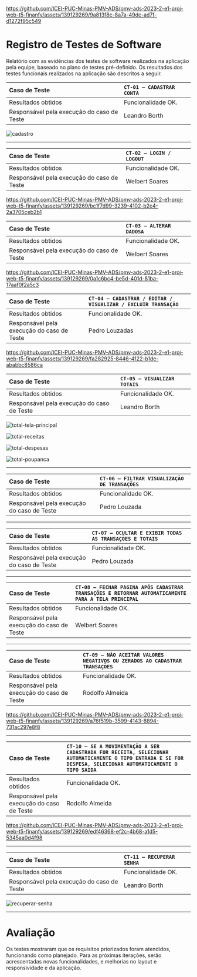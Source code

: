 
https://github.com/ICEI-PUC-Minas-PMV-ADS/pmv-ads-2023-2-e1-proj-web-t5-finanfy/assets/139129269/9a813f8c-8a7a-49dc-ad7f-d1272f95c549
# Registro de Testes de Software

Relatório com as evidências dos testes de software realizados na aplicação pela equipe, baseado no plano de testes pré-definido.
Os resultados dos testes funcionais realizados na aplicação são descritos a seguir.

|Caso de Teste | `CT-01 – CADASTRAR CONTA` |
|:---|:---|
| Resultados obtidos | Funcionalidade OK. |
| Responsável pela execução do caso de Teste | Leandro Borth |

![cadastro](https://github.com/ICEI-PUC-Minas-PMV-ADS/pmv-ads-2023-2-e1-proj-web-t5-finanfy/assets/116202867/3643539c-7f17-4937-b486-efec4c797b05)

---

|Caso de Teste | `CT-02 – LOGIN / LOGOUT` |
|:---|:---|
| Resultados obtidos | Funcionalidade OK. |
| Responsável pela execução do caso de Teste | Welbert Soares |

https://github.com/ICEI-PUC-Minas-PMV-ADS/pmv-ads-2023-2-e1-proj-web-t5-finanfy/assets/139129269/bc1f7d99-3239-4102-b2c4-2a3705ceb2b1



|Caso de Teste | `CT-03 – ALTERAR DADOSA` |
|:---|:---|
| Resultados obtidos | Funcionalidade OK. |
| Responsável pela execução do caso de Teste | Welbert Soares |

https://github.com/ICEI-PUC-Minas-PMV-ADS/pmv-ads-2023-2-e1-proj-web-t5-finanfy/assets/139129269/0a1c6bc4-be5d-401d-81ba-17aaf0f2a5c3



|Caso de Teste | `CT-04 – CADASTRAR / EDITAR / VISUALIZAR / EXCLUIR TRANSAÇÃO` |
|:---|:---|
| Resultados obtidos | Funcionalidade OK. |
| Responsável pela execução do caso de Teste | Pedro Louzadas |

https://github.com/ICEI-PUC-Minas-PMV-ADS/pmv-ads-2023-2-e1-proj-web-t5-finanfy/assets/139129269/fa282925-8446-4122-b1de-ababbc8586ca




|Caso de Teste | `CT-05 – VISUALIZAR TOTAIS` |
|:---|:---|
| Resultados obtidos | Funcionalidade OK. |
| Responsável pela execução do caso de Teste | Leandro Borth |

![total-tela-principal](https://github.com/ICEI-PUC-Minas-PMV-ADS/pmv-ads-2023-2-e1-proj-web-t5-finanfy/assets/116202867/9571cfde-5e54-4074-8709-25f9bd079ee3)

![total-receitas](https://github.com/ICEI-PUC-Minas-PMV-ADS/pmv-ads-2023-2-e1-proj-web-t5-finanfy/assets/116202867/8015cda5-dda7-49df-950d-36d29f4c40af)

![total-despesas](https://github.com/ICEI-PUC-Minas-PMV-ADS/pmv-ads-2023-2-e1-proj-web-t5-finanfy/assets/116202867/571c8006-3d1f-4ff8-a084-4d903c9d7f0e)

![total-poupanca](https://github.com/ICEI-PUC-Minas-PMV-ADS/pmv-ads-2023-2-e1-proj-web-t5-finanfy/assets/116202867/d958997d-a0d3-477b-bb76-b57ac5a9fd51)

---

|Caso de Teste | `CT-06 – FILTRAR VISUALIZAÇÃO DE TRANSAÇÕES` |
|:---|:---|
| Resultados obtidos | Funcionalidade OK. |
| Responsável pela execução do caso de Teste | Pedro Louzada |

---

|Caso de Teste | `CT-07 – OCULTAR E EXIBIR TODAS AS TRANSAÇÕES E TOTAIS` |
|:---|:---|
| Resultados obtidos | Funcionalidade OK. |
| Responsável pela execução do caso de Teste | Pedro Louzada |

---

|Caso de Teste | `CT-08 – FECHAR PAGINA APÓS CADASTRAR TRANSAÇÕES E RETORNAR AUTOMATICAMENTE PARA A TELA PRINCIPAL` |
|:---|:---|
| Resultados obtidos | Funcionalidade OK. |
| Responsável pela execução do caso de Teste | Welbert Soares |

---

|Caso de Teste | `CT-09 – NÃO ACEITAR VALORES NEGATIVOS OU ZERADOS AO CADASTRAR TRANSAÇÕES` |
|:---|:---|
| Resultados obtidos | Funcionalidade OK. |
| Responsável pela execução do caso de Teste | Rodolfo Almeida |

https://github.com/ICEI-PUC-Minas-PMV-ADS/pmv-ads-2023-2-e1-proj-web-t5-finanfy/assets/139129269/a76f519b-3599-4143-8894-731ac297e8f8

---

|Caso de Teste | `CT-10 – SE A MOVIMENTAÇÃO A SER CADASTRADA FOR RECEITA, SELECIONAR AUTOMATICAMENTE O TIPO ENTRADA E SE FOR DESPESA, SELECIONAR AUTOMATICAMENTE O TIPO SAIDA` |
|:---|:---|
| Resultados obtidos | Funcionalidade OK. |
| Responsável pela execução do caso de Teste | Rodolfo Almeida |

https://github.com/ICEI-PUC-Minas-PMV-ADS/pmv-ads-2023-2-e1-proj-web-t5-finanfy/assets/139129269/edf46368-ef2c-4b68-a1d5-5345aa0d4f98

---

|Caso de Teste | `CT-11 – RECUPERAR SENHA` |
|:---|:---|
| Resultados obtidos | Funcionalidade OK. |
| Responsável pela execução do caso de Teste | Leandro Borth |

![recuperar-senha](https://github.com/ICEI-PUC-Minas-PMV-ADS/pmv-ads-2023-2-e1-proj-web-t5-finanfy/assets/116202867/3491f448-d5d9-4309-aeef-47835c60de46)


---

# Avaliação
Os testes mostraram que os requisitos priorizados foram atendidos, funcionando como planejado. Para as próximas iterações, serão acrescentadas novas funcionalidades, e melhorias no layout e responsividade e da aplicação.
